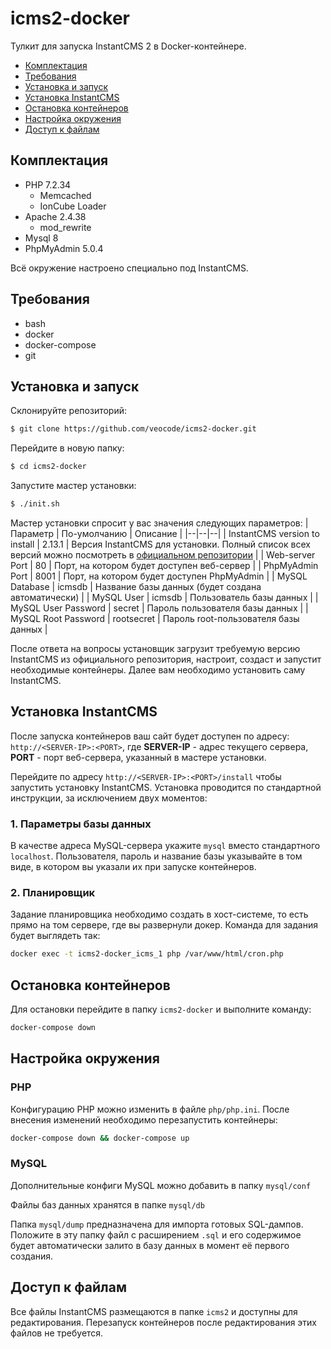 
# icms2-docker
Тулкит для запуска InstantCMS 2 в Docker-контейнере.

 - [Комплектация](#equipment)
 - [Требования](#reqs)
 - [Установка и запуск](#init)
 - [Установка InstantCMS](#install)
 - [Остановка контейнеров](#stop)
 - [Настройка окружения](#config)
 - [Доступ к файлам](#files)

## Комплектация<a name="equipment">

 - PHP 7.2.34
	 - Memcached
	 - IonCube Loader
 - Apache 2.4.38
	 - mod_rewrite
 - Mysql 8
 - PhpMyAdmin  5.0.4

Всё окружение настроено специально под InstantCMS.

## Требования<a name="reqs">

- bash
- docker
- docker-compose
- git

## Установка и запуск<a name="init">

Склонируйте репозиторий:
```bash
$ git clone https://github.com/veocode/icms2-docker.git
```
Перейдите в новую папку:
```bash
$ cd icms2-docker
```
Запустите мастер установки:
```bash
$ ./init.sh
```
Мастер установки спросит у вас значения следующих параметров:
| Параметр | По-умолчанию | Описание | 
|--|--|--|
| InstantCMS version to install | 2.13.1 | Версия InstantCMS для установки. Полный список всех версий можно посмотреть в [официальном репозитории](https://github.com/instantsoft/icms2/tags) |
| Web-server Port | 80 | Порт, на котором будет доступен веб-сервер |
| PhpMyAdmin Port | 8001 | Порт, на котором будет доступен PhpMyAdmin |
| MySQL Database | icmsdb | Название базы данных (будет создана автоматически) |
| MySQL User | icmsdb | Пользователь базы данных | 
| MySQL User Password | secret | Пароль пользователя базы данных |
| MySQL Root Password | rootsecret | Пароль root-пользователя базы данных |

После ответа на вопросы установщик загрузит требуемую версию InstantCMS из официального репозитория, настроит, создаст и запустит необходимые контейнеры. Далее вам необходимо установить саму InstantCMS.

## Установка InstantCMS<a name="install">

После запуска контейнеров ваш сайт будет доступен по адресу: `http://<SERVER-IP>:<PORT>`, где **SERVER-IP** - адрес текущего сервера, **PORT** - порт веб-сервера, указанный в мастере установки.

Перейдите по адресу `http://<SERVER-IP>:<PORT>/install` чтобы запустить установку InstantCMS. Установка проводится по стандартной инструкции, за исключением двух моментов:

### 1. Параметры базы данных
В качестве адреса MySQL-сервера укажите `mysql` вместо стандартного `localhost`. Пользователя, пароль и название базы указывайте в том виде, в котором вы указали их при запуске контейнеров. 

### 2. Планировщик
Задание планировщика необходимо создать в хост-системе, то есть прямо на том сервере, где вы развернули докер. Команда для задания будет выглядеть так:
```bash
docker exec -t icms2-docker_icms_1 php /var/www/html/cron.php
```
## Остановка контейнеров<a name="stop">
Для остановки перейдите в папку `icms2-docker` и выполните команду:
```bash
docker-compose down
```

## Настройка окружения<a name="config">
### PHP
Конфигурацию PHP можно изменить в файле `php/php.ini`. После внесения изменений необходимо перезапустить контейнеры:
```bash
docker-compose down && docker-compose up
```
### MySQL
Дополнительные конфиги MySQL можно добавить в папку `mysql/conf`

Файлы баз данных хранятся в папке `mysql/db`

Папка `mysql/dump` предназначена для импорта готовых SQL-дампов. Положите в эту папку файл с расширением `.sql` и его содержимое будет автоматически залито в базу данных в момент её первого создания.

## Доступ к файлам<a name="files">
Все файлы InstantCMS размещаются в папке `icms2` и доступны для редактирования. Перезапуск контейнеров после редактирования этих файлов не требуется.